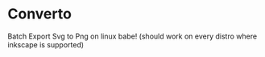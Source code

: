 # Converto
Batch Export Svg to Png on linux babe! (should work on every distro where inkscape is supported)
